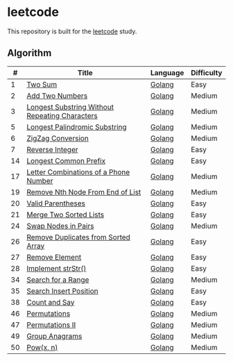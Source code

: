 # leetcode
This repository is built for the [leetcode](https://leetcode.com) study. 

## Algorithm

|#|Title|Language|Difficulty|
|-|-----|--------|----------|
|1|[Two Sum](https://leetcode.com/problems/two-sum)|[Golang](https://github.com/ZacharyChang/leetcode/blob/master/problem1.go)|Easy|
|2|[Add Two Numbers](https://leetcode.com/problems/add-two-numbers)|[Golang]((https://github.com/ZacharyChang/leetcode/blob/master/problem2.go))|Medium|
|3|[Longest Substring Without Repeating Characters](https://leetcode.com/problems/longest-substring-without-repeating-characters)|[Golang](https://github.com/ZacharyChang/leetcode/blob/master/problem3.go)|Medium|
|5|[Longest Palindromic Substring](https://leetcode.com/problems/longest-palindromic-substring)|[Golang](https://github.com/ZacharyChang/leetcode/blob/master/problem5.go)|Medium|
|6|[ZigZag Conversion](https://leetcode.com/problems/zigzag-conversion)|[Golang](https://github.com/ZacharyChang/leetcode/blob/master/problem6.go)|Medium|
|7|[Reverse Integer](https://leetcode.com/problems/reverse-integer)|[Golang](https://github.com/ZacharyChang/leetcode/blob/master/problem7.go)|Easy|
|14|[Longest Common Prefix](https://leetcode.com/problems/longest-common-prefix)|[Golang](https://github.com/ZacharyChang/leetcode/blob/master/problem14.go)|Easy|
|17|[Letter Combinations of a Phone Number](https://leetcode.com/problems/letter-combinations-of-a-phone-number)|[Golang](https://github.com/ZacharyChang/leetcode/blob/master/problem17.go)|Medium|
|19|[Remove Nth Node From End of List](https://leetcode.com/problems/remove-nth-node-from-end-of-list)|[Golang](https://github.com/ZacharyChang/leetcode/blob/master/problem19.go)|Medium|
|20|[Valid Parentheses](https://leetcode.com/problems/valid-parentheses)|[Golang](https://github.com/ZacharyChang/leetcode/blob/master/problem20.go)|Easy|
21|[Merge Two Sorted Lists](https://leetcode.com/problems/merge-two-sorted-lists)|[Golang](https://github.com/ZacharyChang/leetcode/blob/master/problem21.go)|Easy|
|24|[Swap Nodes in Pairs](https://leetcode.com/problems/swap-nodes-in-pairs)|[Golang](https://github.com/ZacharyChang/leetcode/blob/master/problem24.go)|Medium|
|26|[Remove Duplicates from Sorted Array](https://leetcode.com/problems/remove-duplicates-from-sorted-array)|[Golang](https://github.com/ZacharyChang/leetcode/blob/master/problem26.go)|Easy|
|27|[Remove Element](https://leetcode.com/problems/remove-element)|[Golang](https://github.com/ZacharyChang/leetcode/blob/master/problem27.go)|Easy|
|28|[Implement strStr()](https://leetcode.com/problems/implement-strstr)|[Golang](https://github.com/ZacharyChang/leetcode/blob/master/problem28.go)|Easy|
|34|[Search for a Range](https://leetcode.com/problems/search-for-a-range)|[Golang](https://github.com/ZacharyChang/leetcode/blob/master/problem34.go)|Medium|
|35|[Search Insert Position](https://leetcode.com/problems/search-insert-position)|[Golang](https://github.com/ZacharyChang/leetcode/blob/master/problem35.go)|Easy|
|38|[Count and Say](https://leetcode.com/problems/count-and-say)|[Golang](https://github.com/ZacharyChang/leetcode/blob/master/problem38.go)|Easy|
|46|[Permutations](https://leetcode.com/problems/permutations)|[Golang](https://github.com/ZacharyChang/leetcode/blob/master/problem46.go)|Medium|
|47|[Permutations II](https://leetcode.com/problems/permutations-ii)|[Golang](https://github.com/ZacharyChang/leetcode/blob/master/problem47.go)|Medium|
|49|[Group Anagrams](https://leetcode.com/problems/group-anagrams)|[Golang](https://github.com/ZacharyChang/leetcode/blob/master/problem49.go)|Medium|
|50|[Pow(x, n)](https://leetcode.com/problems/powx-n)|[Golang](https://github.com/ZacharyChang/leetcode/blob/master/problem50.go)|Medium|
